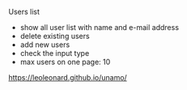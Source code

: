 Users list
- show all user list with name and e-mail address
- delete existing users
- add new users
- check the input type
- max users on one page: 10

https://leoleonard.github.io/unamo/
